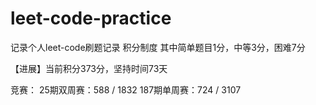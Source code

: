 # leet-code-practice

记录个人leet-code刷题记录
积分制度
其中简单题目1分，中等3分，困难7分

【进展】当前积分373分，坚持时间73天

竞赛：
25期双周赛：588 / 1832
187期单周赛：724 / 3107
